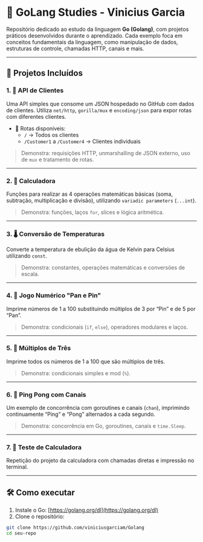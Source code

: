 # 📘 GoLang Studies - Vinicius Garcia

Repositório dedicado ao estudo da linguagem **Go (Golang)**, com projetos práticos desenvolvidos durante o aprendizado. Cada exemplo foca em conceitos fundamentais da linguagem, como manipulação de dados, estruturas de controle, chamadas HTTP, canais e mais.

---

## 📂 Projetos Incluídos

### 1. 🧾 API de Clientes

Uma API simples que consome um JSON hospedado no GitHub com dados de clientes. Utiliza `net/http`, `gorilla/mux` e `encoding/json` para expor rotas com diferentes clientes.

- 📌 Rotas disponíveis:
  - `/` → Todos os clientes
  - `/Customer1` a `/Customer4` → Clientes individuais

> Demonstra: requisições HTTP, unmarshalling de JSON externo, uso de `mux` e tratamento de rotas.

---

### 2. 🧮 Calculadora

Funções para realizar as 4 operações matemáticas básicas (soma, subtração, multiplicação e divisão), utilizando `variadic parameters` (`...int`).

> Demonstra: funções, laços `for`, slices e lógica aritmética.

---

### 3. 🌡️ Conversão de Temperaturas

Converte a temperatura de ebulição da água de Kelvin para Celsius utilizando `const`.

> Demonstra: constantes, operações matemáticas e conversões de escala.

---

### 4. 🎯 Jogo Numérico "Pan e Pin"

Imprime números de 1 a 100 substituindo múltiplos de 3 por “Pin” e de 5 por “Pan”.

> Demonstra: condicionais (`if`, `else`), operadores modulares e laços.

---

### 5. 🔢 Múltiplos de Três

Imprime todos os números de 1 a 100 que são múltiplos de três.

> Demonstra: condicionais simples e mod (`%`).

---

### 6. 🏓 Ping Pong com Canais

Um exemplo de concorrência com goroutines e canais (`chan`), imprimindo continuamente “Ping” e “Pong” alternados a cada segundo.

> Demonstra: concorrência em Go, goroutines, canais e `time.Sleep`.

---

### 7. 🔁 Teste de Calculadora

Repetição do projeto da calculadora com chamadas diretas e impressão no terminal.

---

## 🛠️ Como executar

1. Instale o Go: [https://golang.org/dl](https://golang.org/dl)
2. Clone o repositório:
```bash
git clone https://github.com/viniciusgarciam/Golang
cd seu-repo
